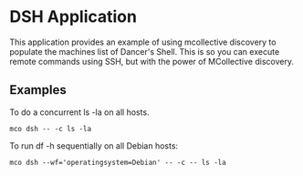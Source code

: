 DSH Application
===============

This application provides an example of using mcollective discovery to
populate the machines list of Dancer's Shell. This is so you can execute remote
commands using SSH, but with the power of MCollective discovery.

Examples
--------

To do a concurrent ls -la on all hosts.

    mco dsh -- -c ls -la

To run df -h sequentially on all Debian hosts:

    mco dsh --wf='operatingsystem=Debian' -- -c -- ls -la

